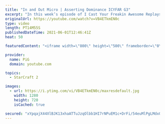 ```yaml
---
title: "In and Out Micro | Asserting Dominance ICYFAR G3"
excerpt: "In this week’s episode of I Cast Your Freakin Awesome Replays (ICYFAR) players sent in their replays where they announced their strategy to the opponent.   NEW ICYFAR CHALLENGE: \"Down and Dirty\" - You can't go past 35 workers! Send submissions to fluxiorsc@gmail.com as attachment AND only ICYFAR as the"
originalUrl: https://youtube.com/watch?v=VB4ETkmEN0c
type: video
length: PT14M55S
publishedDateTime: 2021-06-01T12:46:41Z
heat: 50

featuredContent: "<iframe width=\"800\" height=\"500\" frameborder=\"0\" src=\"https://www.youtube.com/embed/VB4ETkmEN0c\" allow=\"accelerometer; autoplay; encrypted-media; gyroscope; picture-in-picture\" allowfullscreen></iframe>"

provider:
  name: PiG
  domain: youtube.com

topics:
  - StarCraft 2

images:
  - url: https://i.ytimg.com/vi/VB4ETkmEN0c/maxresdefault.jpg
    width: 1280
    height: 720
    isCached: true

secured: "xYpqajX44XlBJK13xhaATTuJzqOlbb1HI7rNPuEM1c+DrFi/54euMlPgLMdxQ6+I9o0fclyPu7PKmseD+iDjsxcR0Mc/zS+PIdNQc3MuMEist8KTn1WrDONyG8tUuRP1jdeICxj5O60cFFxdSS9jzLVRqk24crElpEsFbHDGAWz0NYbs3qPJbgXE0X5AIBImYJ2wqj5z0XegdFBCDaZFQnIP9KP/HG3h5TXOCipO8zgWrHejWdH+ibqXrjoA5CYIolLpU45y8JZl2L2MFhi/JZ5FOYeIwhGN08VEM4VdKkJkyT/2bKcU4aE+4UK+77FEIGnFoaLULGl2MeEZYHLyinzCl3KdpmtTi0DPGbSMuQ25A8jocvC2hlxdOddavLIWzJ8kvG0L8tJkaGgXc5SJrp0zAVPl+W79ZenTPhbdTXw=;pMsi6nZ2A+nEzn6eJyCSFg=="
---
```


